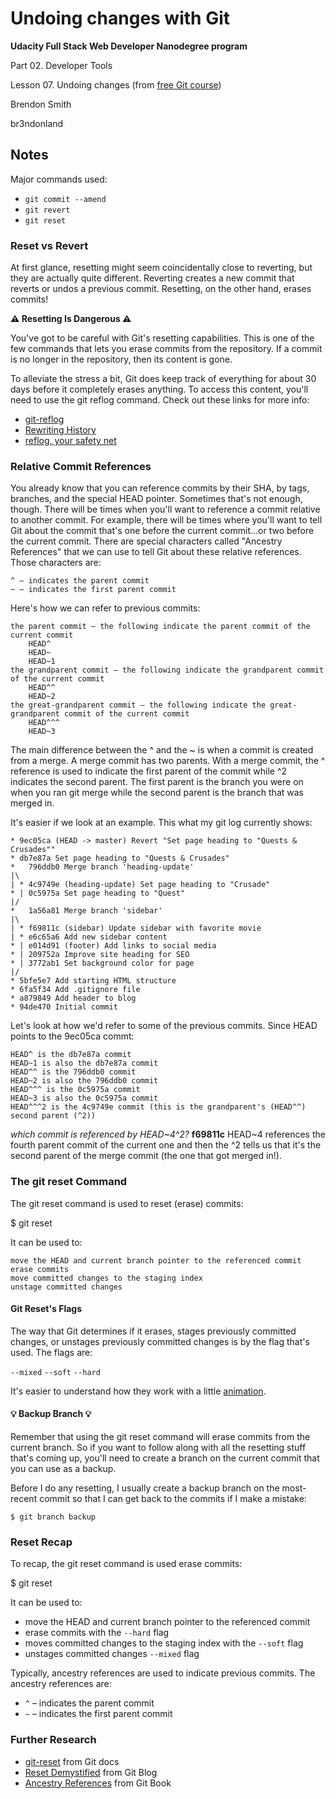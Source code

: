 # Undoing changes with Git

**Udacity Full Stack Web Developer Nanodegree program**

Part 02. Developer Tools

Lesson 07. Undoing changes (from [free Git course](https://www.udacity.com/course/version-control-with-git--ud123))

Brendon Smith

br3ndonland


## Notes

Major commands used:

* `git commit --amend`
* `git revert`
* `git reset`


### Reset vs Revert

At first glance, resetting might seem coincidentally close to reverting, but they are actually quite different. Reverting creates a new commit that reverts or undos a previous commit. Resetting, on the other hand, erases commits!

**⚠️ Resetting Is Dangerous ⚠️**

You've got to be careful with Git's resetting capabilities. This is one of the few commands that lets you erase commits from the repository. If a commit is no longer in the repository, then its content is gone.

To alleviate the stress a bit, Git does keep track of everything for about 30 days before it completely erases anything. To access this content, you'll need to use the git reflog command. Check out these links for more info:

* [git-reflog](https://git-scm.com/docs/git-reflog)
* [Rewriting History](https://www.atlassian.com/git/tutorials/rewriting-history)
* [reflog, your safety net](http://gitready.com/intermediate/2009/02/09/reflog-your-safety-net.html)

### Relative Commit References

You already know that you can reference commits by their SHA, by tags, branches, and the special HEAD pointer. Sometimes that's not enough, though. There will be times when you'll want to reference a commit relative to another commit. For example, there will be times where you'll want to tell Git about the commit that's one before the current commit...or two before the current commit. There are special characters called "Ancestry References" that we can use to tell Git about these relative references. Those characters are:

    ^ – indicates the parent commit
    ~ – indicates the first parent commit

Here's how we can refer to previous commits:

    the parent commit – the following indicate the parent commit of the current commit
        HEAD^
        HEAD~
        HEAD~1
    the grandparent commit – the following indicate the grandparent commit of the current commit
        HEAD^^
        HEAD~2
    the great-grandparent commit – the following indicate the great-grandparent commit of the current commit
        HEAD^^^
        HEAD~3

The main difference between the ^ and the ~ is when a commit is created from a merge. A merge commit has two parents. With a merge commit, the ^ reference is used to indicate the first parent of the commit while ^2 indicates the second parent. The first parent is the branch you were on when you ran git merge while the second parent is the branch that was merged in.

It's easier if we look at an example. This what my git log currently shows:

```
* 9ec05ca (HEAD -> master) Revert "Set page heading to "Quests & Crusades""
* db7e87a Set page heading to "Quests & Crusades"
*   796ddb0 Merge branch 'heading-update'
|\  
| * 4c9749e (heading-update) Set page heading to "Crusade"
* | 0c5975a Set page heading to "Quest"
|/  
*   1a56a81 Merge branch 'sidebar'
|\  
| * f69811c (sidebar) Update sidebar with favorite movie
| * e6c65a6 Add new sidebar content
* | e014d91 (footer) Add links to social media
* | 209752a Improve site heading for SEO
* | 3772ab1 Set background color for page
|/  
* 5bfe5e7 Add starting HTML structure
* 6fa5f34 Add .gitignore file
* a879849 Add header to blog
* 94de470 Initial commit
```

Let's look at how we'd refer to some of the previous commits. Since HEAD points to the 9ec05ca commt:

    HEAD^ is the db7e87a commit
    HEAD~1 is also the db7e87a commit
    HEAD^^ is the 796ddb0 commit
    HEAD~2 is also the 796ddb0 commit
    HEAD^^^ is the 0c5975a commit
    HEAD~3 is also the 0c5975a commit
    HEAD^^^2 is the 4c9749e commit (this is the grandparent's (HEAD^^) second parent (^2))

*which commit is referenced by HEAD~4^2?*
**f69811c**
HEAD~4 references the fourth parent commit of the current one and then the ^2 tells us that it's the second parent of the merge commit (the one that got merged in!).

### The git reset Command

The git reset command is used to reset (erase) commits:

$ git reset <reference-to-commit>

It can be used to:

    move the HEAD and current branch pointer to the referenced commit
    erase commits
    move committed changes to the staging index
    unstage committed changes

#### Git Reset's Flags

The way that Git determines if it erases, stages previously committed changes, or unstages previously committed changes is by the flag that's used. The flags are:

`--mixed`
`--soft`
`--hard`

It's easier to understand how they work with a little [animation](https://youtu.be/UN7ki2G2yKc).


#### 💡 Backup Branch 💡

Remember that using the git reset command will erase commits from the current branch. So if you want to follow along with all the resetting stuff that's coming up, you'll need to create a branch on the current commit that you can use as a backup.

Before I do any resetting, I usually create a backup branch on the most-recent commit so that I can get back to the commits if I make a mistake:

`$ git branch backup`

### Reset Recap

To recap, the git reset command is used erase commits:

$ git reset <reference-to-commit>

It can be used to:

* move the HEAD and current branch pointer to the referenced commit
* erase commits with the `--hard` flag
* moves committed changes to the staging index with the `--soft` flag
* unstages committed changes `--mixed` flag

Typically, ancestry references are used to indicate previous commits. The ancestry references are:

*  `^` – indicates the parent commit
*  `~` – indicates the first parent commit

### Further Research

* [git-reset](https://git-scm.com/docs/git-reset) from Git docs
* [Reset Demystified](https://git-scm.com/blog) from Git Blog
* [Ancestry References](https://git-scm.com/book/en/v2/Git-Tools-Revision-Selection#Ancestry-References) from Git Book


